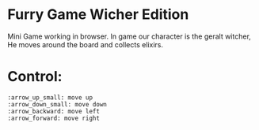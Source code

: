 # Furry Game Wicher Edition
Mini Game working in browser. In game our character is the geralt witcher, He moves around the board and collects elixirs.

# Control:
```
:arrow_up_small: move up
:arrow_down_small: move down
:arrow_backward: move left
:arrow_forward: move right
```
